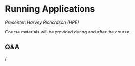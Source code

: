 # Running Applications

*Presenter: Harvey Richardson (HPE)*

Course materials will be provided during and after the course.

<!--
Temporary location of materials (for the lifetime of the training project):

-   Slides: `/project/project_465001098/Slides/HPE/03_Running_Applications_Slurm.pdf`
-->

<!--
Archived materials on LUMI:

-   Slides: `/appl/local/training/4day-20241028/files/LUMI-4day-20241028-1_03_Running_Applications.pdf`

-   Recording: `/appl/local/training/4day-20241028/recordings/1_03_Running_Applications.mp4`

These materials can only be distributed to actual users of LUMI (active user account).
-->


## Q&A

/

